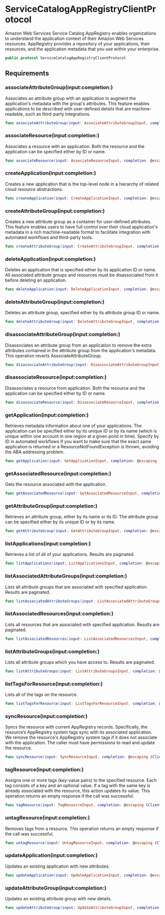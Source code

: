 # ServiceCatalogAppRegistryClientProtocol

Amazon Web Services Service Catalog AppRegistry enables organizations to understand the application context of their Amazon Web Services resources. AppRegistry provides a repository of your applications, their resources, and the application metadata that you use within your enterprise.

``` swift
public protocol ServiceCatalogAppRegistryClientProtocol 
```

## Requirements

### associateAttributeGroup(input:completion:)

Associates an attribute group with an application to augment the application's metadata with the group's attributes. This feature enables applications to be described with user-defined details that are machine-readable, such as third-party integrations.

``` swift
func associateAttributeGroup(input: AssociateAttributeGroupInput, completion: @escaping (ClientRuntime.SdkResult<AssociateAttributeGroupOutputResponse, AssociateAttributeGroupOutputError>) -> Void)
```

### associateResource(input:completion:)

Associates a resource with an application. Both the resource and the application can be specified either by ID or name.

``` swift
func associateResource(input: AssociateResourceInput, completion: @escaping (ClientRuntime.SdkResult<AssociateResourceOutputResponse, AssociateResourceOutputError>) -> Void)
```

### createApplication(input:completion:)

Creates a new application that is the top-level node in a hierarchy of related cloud resource abstractions.

``` swift
func createApplication(input: CreateApplicationInput, completion: @escaping (ClientRuntime.SdkResult<CreateApplicationOutputResponse, CreateApplicationOutputError>) -> Void)
```

### createAttributeGroup(input:completion:)

Creates a new attribute group as a container for user-defined attributes. This feature enables users to have full control over their cloud application's metadata in a rich machine-readable format to facilitate integration with automated workflows and third-party tools.

``` swift
func createAttributeGroup(input: CreateAttributeGroupInput, completion: @escaping (ClientRuntime.SdkResult<CreateAttributeGroupOutputResponse, CreateAttributeGroupOutputError>) -> Void)
```

### deleteApplication(input:completion:)

Deletes an application that is specified either by its application ID or name. All associated attribute groups and resources must be disassociated from it before deleting an application.

``` swift
func deleteApplication(input: DeleteApplicationInput, completion: @escaping (ClientRuntime.SdkResult<DeleteApplicationOutputResponse, DeleteApplicationOutputError>) -> Void)
```

### deleteAttributeGroup(input:completion:)

Deletes an attribute group, specified either by its attribute group ID or name.

``` swift
func deleteAttributeGroup(input: DeleteAttributeGroupInput, completion: @escaping (ClientRuntime.SdkResult<DeleteAttributeGroupOutputResponse, DeleteAttributeGroupOutputError>) -> Void)
```

### disassociateAttributeGroup(input:completion:)

Disassociates an attribute group from an application to remove the extra attributes contained in the attribute group from the application's metadata. This operation reverts AssociateAttributeGroup.

``` swift
func disassociateAttributeGroup(input: DisassociateAttributeGroupInput, completion: @escaping (ClientRuntime.SdkResult<DisassociateAttributeGroupOutputResponse, DisassociateAttributeGroupOutputError>) -> Void)
```

### disassociateResource(input:completion:)

Disassociates a resource from application. Both the resource and the application can be specified either by ID or name.

``` swift
func disassociateResource(input: DisassociateResourceInput, completion: @escaping (ClientRuntime.SdkResult<DisassociateResourceOutputResponse, DisassociateResourceOutputError>) -> Void)
```

### getApplication(input:completion:)

Retrieves metadata information about one of your applications. The application can be specified either by its unique ID or by its name (which is unique within one account in one region at a given point in time). Specify by ID in automated workflows if you want to make sure that the exact same application is returned or a ResourceNotFoundException is thrown, avoiding the ABA addressing problem.

``` swift
func getApplication(input: GetApplicationInput, completion: @escaping (ClientRuntime.SdkResult<GetApplicationOutputResponse, GetApplicationOutputError>) -> Void)
```

### getAssociatedResource(input:completion:)

Gets the resource associated with the application.

``` swift
func getAssociatedResource(input: GetAssociatedResourceInput, completion: @escaping (ClientRuntime.SdkResult<GetAssociatedResourceOutputResponse, GetAssociatedResourceOutputError>) -> Void)
```

### getAttributeGroup(input:completion:)

Retrieves an attribute group, either by its name or its ID. The attribute group can be specified either by its unique ID or by its name.

``` swift
func getAttributeGroup(input: GetAttributeGroupInput, completion: @escaping (ClientRuntime.SdkResult<GetAttributeGroupOutputResponse, GetAttributeGroupOutputError>) -> Void)
```

### listApplications(input:completion:)

Retrieves a list of all of your applications. Results are paginated.

``` swift
func listApplications(input: ListApplicationsInput, completion: @escaping (ClientRuntime.SdkResult<ListApplicationsOutputResponse, ListApplicationsOutputError>) -> Void)
```

### listAssociatedAttributeGroups(input:completion:)

Lists all attribute groups that are associated with specified application. Results are paginated.

``` swift
func listAssociatedAttributeGroups(input: ListAssociatedAttributeGroupsInput, completion: @escaping (ClientRuntime.SdkResult<ListAssociatedAttributeGroupsOutputResponse, ListAssociatedAttributeGroupsOutputError>) -> Void)
```

### listAssociatedResources(input:completion:)

Lists all resources that are associated with specified application. Results are paginated.

``` swift
func listAssociatedResources(input: ListAssociatedResourcesInput, completion: @escaping (ClientRuntime.SdkResult<ListAssociatedResourcesOutputResponse, ListAssociatedResourcesOutputError>) -> Void)
```

### listAttributeGroups(input:completion:)

Lists all attribute groups which you have access to. Results are paginated.

``` swift
func listAttributeGroups(input: ListAttributeGroupsInput, completion: @escaping (ClientRuntime.SdkResult<ListAttributeGroupsOutputResponse, ListAttributeGroupsOutputError>) -> Void)
```

### listTagsForResource(input:completion:)

Lists all of the tags on the resource.

``` swift
func listTagsForResource(input: ListTagsForResourceInput, completion: @escaping (ClientRuntime.SdkResult<ListTagsForResourceOutputResponse, ListTagsForResourceOutputError>) -> Void)
```

### syncResource(input:completion:)

Syncs the resource with current AppRegistry records. Specifically, the resource’s AppRegistry system tags sync with its associated application. We remove the resource's AppRegistry system tags if it does not associate with the application. The caller must have permissions to read and update the resource.

``` swift
func syncResource(input: SyncResourceInput, completion: @escaping (ClientRuntime.SdkResult<SyncResourceOutputResponse, SyncResourceOutputError>) -> Void)
```

### tagResource(input:completion:)

Assigns one or more tags (key-value pairs) to the specified resource. Each tag consists of a key and an optional value. If a tag with the same key is already associated with the resource, this action updates its value. This operation returns an empty response if the call was successful.

``` swift
func tagResource(input: TagResourceInput, completion: @escaping (ClientRuntime.SdkResult<TagResourceOutputResponse, TagResourceOutputError>) -> Void)
```

### untagResource(input:completion:)

Removes tags from a resource. This operation returns an empty response if the call was successful.

``` swift
func untagResource(input: UntagResourceInput, completion: @escaping (ClientRuntime.SdkResult<UntagResourceOutputResponse, UntagResourceOutputError>) -> Void)
```

### updateApplication(input:completion:)

Updates an existing application with new attributes.

``` swift
func updateApplication(input: UpdateApplicationInput, completion: @escaping (ClientRuntime.SdkResult<UpdateApplicationOutputResponse, UpdateApplicationOutputError>) -> Void)
```

### updateAttributeGroup(input:completion:)

Updates an existing attribute group with new details.

``` swift
func updateAttributeGroup(input: UpdateAttributeGroupInput, completion: @escaping (ClientRuntime.SdkResult<UpdateAttributeGroupOutputResponse, UpdateAttributeGroupOutputError>) -> Void)
```
